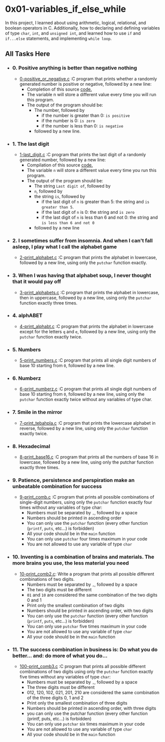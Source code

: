 # 0x01-variables_if_else_while

In this project, I learned about using arithmetic, logical, relational, and boolean operators in C. Additionally, how to declaring and defining variables of type `char`, `int`, and `unsigned int`, and learned how to use `if` and `if...else` statements, and implementing `while loop`.

## All Tasks Here

+ ### 0.  Positive anything is better than negative nothing
  - [0-positive_or_negative.c](https://github.com/BigGtpoint/alx-low_level_programming/blob/main/0x01-variables_if_else_while/0-positive_or_negative.c) :C program that prints whether a randomly generated number is positive or negative, followed by a new line:
    - Completion of this source [code.](https://github.com/holbertonschool/0x01.c/blob/master/1-last_digit_c)
    - The variable n will store a different value every time you will run this program.
    - The output of the program should be:
      - The number, followed by
        - if the number is greater than 0: `is positive`
        - if the number is 0: `is zero`
        - if the number is less than 0: `is negative`
      - followed by a new line.

  
+ ### 1.  The last digit
  - [1-last_digit.c](https://github.com/BigGtpoint/alx-low_level_programming/blob/main/0x01-variables_if_else_while/1-last_digit.c) :C program that prints the last digit of a randomly generated number, followed by a new line:
    - Compilation of this source [code.](https://github.com/holbertonschool/0x01.c/blob/master/1-last_digit_c)
    - The variable `n` will store a different value every time you run this program.
    - The output of the program should be:
      - The string `Last digit of`, followed by
      - `n`, followed by
      - the string `is`, followed by
        - if the last digit of `n` is greater than 5: the string and `is greater than 5`.
        - if the last digit of `n` is 0: the string and `is zero`
        - if the last digit of `n` is less than 6 and not 0: the string and `is less than 6 and not 0`
      - followed by a new line

+ ### 2.  I sometimes suffer from insomnia. And when I can't fall asleep, I play what I call the alphabet game
  - [2-print_alphabet.c](https://github.com/BigGtpoint/alx-low_level_programming/blob/main/0x01-variables_if_else_while/2-print_alphabet.c) :C program that prints the alphabet in lowercase, followed by a new line, using only the `putchar` function exactly.
  
+ ### 3.  When I was having that alphabet soup, I never thought that it would pay off
  - [3-print_alphabets.c](https://github.com/BigGtpoint/alx-low_level_programming/blob/main/0x01-variables_if_else_while/3-print_alphabets.c) :C program that prints the alphabet in lowercase, then in uppercase, followed by a new line, using only the `putchar` function exactly three times.
  
+ ### 4.  alphABET
  - [4-print_alphabt.c](https://github.com/BigGtpoint/alx-low_level_programming/blob/main/0x01-variables_if_else_while/4-print_alphabt.c) :C program that prints the alphabet in lowercase except for the letters `q` and `e`, followed by a new line, using only the `putchar` function exactly twice.
  
+ ### 5.  Numbers
  - [5-print_numbers.c](https://github.com/BigGtpoint/alx-low_level_programming/blob/main/0x01-variables_if_else_while/5-print_numbers.c) :C program that prints all single digit numbers of base 10 starting from `0`, followed by a new line.

+ ### 6.  Numberz
  - [6-print_numberz.c](https://github.com/BigGtpoint/alx-low_level_programming/blob/main/0x01-variables_if_else_while/6-print_numberz.c) :C program that prints all single digit numbers of base 10 starting from `0`, followed by a new line, using only the `putchar` function exactly twice without any variables of type char.
  
+ ### 7.  Smile in the mirror
  - [7-print_tebahpla.c](https://github.com/BigGtpoint/alx-low_level_programming/blob/main/0x01-variables_if_else_while/7-print_tebahpla.c) :C program that prints the lowercase alphabet in reverse, followed by a new line, using only the `putchar` function exactly twice.

+ ### 8.   Hexadecimal
  - [8-print_base16.c](https://github.com/BigGtpoint/alx-low_level_programming/blob/main/0x01-variables_if_else_while/8-print_base16.c) :C program that prints all the numbers of base 16 in lowercase, followed by a new line, using only the putchar function exactly three times.

+ ### 9.  Patience, persistence and perspiration make an unbeatable combination for success
  - [9-print_comb.c](https://github.com/BigGtpoint/alx-low_level_programming/blob/main/0x01-variables_if_else_while/9-print_comb.c) :C program that prints all possible combinations of single-digit numbers, using only the `putchar` function exactly four times without any variables of type char:
    - Numbers must be separated by `,`, followed by a space
    - Numbers should be printed in ascending order
    - You can only use the `putchar` function (every other function (`printf`, `puts`, etc…) is forbidden)
    - All your code should be in the `main` function
    - You can only use `putchar` four times maximum in your code
    - You are not allowed to use any variable of type `char`

+ ### 10.  Inventing is a combination of brains and materials. The more brains you use, the less material you need
  - [10-print_comb2.c](https://github.com/BigGtpoint/alx-low_level_programming/blob/main/0x01-variables_if_else_while/10-print_comb2.c): Write a program that prints all possible different combinations of two digits.
    - Numbers must be separated by `,`, followed by a space
    - The two digits must be different
    - `01` and `10` are considered the same combination of the two digits 0 and 1
    - Print only the smallest combination of two digits
    - Numbers should be printed in ascending order, with two digits
    - You can only use the `putchar` function (every other function (`printf`, `puts`, etc…) is forbidden)
    - You can only use `putchar` five times maximum in your code
    - You are not allowed to use any variable of type `char`
    - All your code should be in the `main` function

+ ### 11.  The success combination in business is: Do what you do better... and: do more of what you do...
  - [100-print_comb3.c](https://github.com/BigGtpoint/alx-low_level_programming/blob/main/0x01-variables_if_else_while/100-print_comb3.c) :C program that prints all possible different combinations of two digits using only the `putchar` function exactly five times without any variables of type `char`:
    - Numbers must be separated by `,`, followed by a space
    - The three digits must be different
    - 012, 120, 102, 021, 201, 210 are considered the same combination of the three digits 0, 1 and 2
    - Print only the smallest combination of three digits
    - Numbers should be printed in ascending order, with three digits
    - you can only use the putchar function (every other function (printf, puts, etc…) is forbidden)
    - You can only use `putchar` six times maximum in your code
    - You are not allowed to use any variable of type `char`
    - All your code should be in the `main` function












